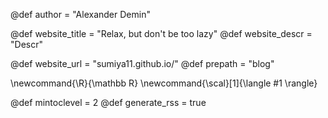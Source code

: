 @def author = "Alexander Demin"

@def website_title = "Relax, but don't be too lazy"
@def website_descr = "Descr"

@def website_url = "sumiya11.github.io/"
@def prepath = "blog"

\newcommand{\R}{\mathbb R}
\newcommand{\scal}[1]{\langle #1 \rangle}

@def mintoclevel = 2
@def generate_rss = true
